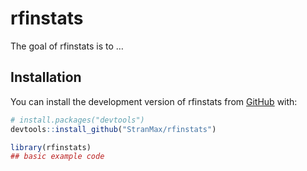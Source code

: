 
<!-- README.md is generated from README.Rmd. Please edit that file -->

# rfinstats

<!-- badges: start -->
<!-- badges: end -->

The goal of rfinstats is to …

## Installation

You can install the development version of rfinstats from
[GitHub](https://github.com/) with:

``` r
# install.packages("devtools")
devtools::install_github("StranMax/rfinstats")
```

``` r
library(rfinstats)
## basic example code
```
